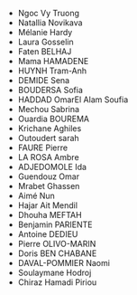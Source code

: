 - Ngoc Vy Truong 
- Natallia Novikava
- Mélanie Hardy
- Laura Gosselin
- Faten BELHAJ
- Mama HAMADENE 
- HUYNH Tram-Anh
- DEMIDE Sena
- BOUDERSA Sofia
- HADDAD OmarEl Alam Soufia
- Mechou Sabrina
- Ouardia BOUREMA
- Krichane Aghiles
- Outoudert sarah
- FAURE Pierre
- LA ROSA Ambre
- ADJEDOMOLE Ida
- Guendouz Omar 
- Mrabet Ghassen
- Aimé Nun
- Hajar Ait Mendil
- Dhouha MEFTAH
- Benjamin PARIENTE
- Antoine DEDIEU
- Pierre OLIVO-MARIN
- Doris BEN CHABANE
- DAVAL-POMMIER Naomi
- Soulaymane Hodroj
- Chiraz Hamadi Piriou